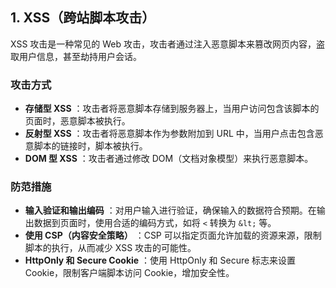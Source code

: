 ## 1. XSS（跨站脚本攻击）

XSS 攻击是一种常见的 Web 攻击，攻击者通过注入恶意脚本来篡改网页内容，盗取用户信息，甚至劫持用户会话。

### 攻击方式

- **存储型 XSS** ：攻击者将恶意脚本存储到服务器上，当用户访问包含该脚本的页面时，恶意脚本被执行。
- **反射型 XSS** ：攻击者将恶意脚本作为参数附加到 URL 中，当用户点击包含恶意脚本的链接时，脚本被执行。
- **DOM 型 XSS** ：攻击者通过修改 DOM（文档对象模型）来执行恶意脚本。

### 防范措施

- **输入验证和输出编码** ：对用户输入进行验证，确保输入的数据符合预期。在输出数据到页面时，使用合适的编码方式，如将 `<` 转换为 `&lt;` 等。
- **使用 CSP（内容安全策略）** ：CSP 可以指定页面允许加载的资源来源，限制脚本的执行，从而减少 XSS 攻击的可能性。
- **HttpOnly 和 Secure Cookie** ：使用 HttpOnly 和 Secure 标志来设置 Cookie，限制客户端脚本访问 Cookie，增加安全性。